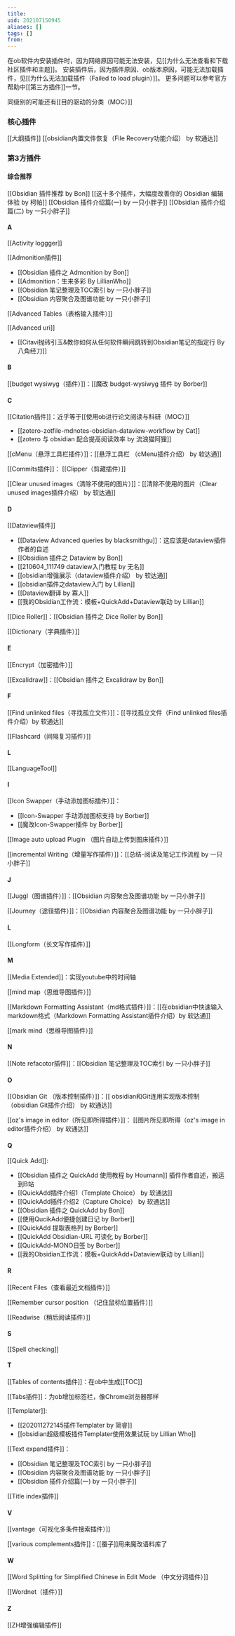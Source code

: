 ```yaml
---
title: 
uid: 202107150945
aliases: []
tags: []
from: 
---
```


在ob软件内安装插件时，因为网络原因可能无法安装，见[[为什么无法查看和下载社区插件和主题]]。
安装插件后，因为插件原因、ob版本原因，可能无法加载插件，见[[为什么无法加载插件（Failed to load plugin）]]。
更多问题可以参考官方帮助中[[第三方插件]]一节。

同级别的可能还有[[目的驱动的分类（MOC）]]


### 核心插件
[[大纲插件]]
[[obsidian内置文件恢复（File Recovery功能介绍） by 软通达]]

### 第3方插件

#### 综合推荐
[[Obsidian 插件推荐 by Bon]]
[[这十多个插件，大幅度改善你的 Obsidian 编辑体验 by 柯帕]]
[[Obsidian 插件介绍篇(一) by 一只小胖子]]
[[Obsidian 插件介绍篇(二) by 一只小胖子]]
#### A
[[Activity loggger]]

[[Admonition插件]]
- [[Obsidian 插件之 Admonition by Bon]]
- [[Admonition：生来多彩 By LillianWho]]
- [[Obsidian 笔记整理及TOC索引 by 一只小胖子]]
- [[Obsidian 内容聚合及图谱功能 by 一只小胖子]]

[[Advanced Tables（表格输入插件）]]

[[Advanced uri]]
- [[Citavi抛砖引玉&教你如何从任何软件瞬间跳转到Obsidian笔记的指定行 By 八角经刀]]


#### B
[[budget wysiwyg（插件）]]：[[魔改 budget-wysiwyg 插件 by  Borber]]


#### C
[[Citation插件]]：近乎等于[[使用ob进行论文阅读与科研（MOC）]]
- [[zotero-zotfile-mdnotes-obsidian-dataview-workflow by Cat]]
- [[zotero 与 obsidian 配合提高阅读效率 by 流浪猫阿狸]]

[[cMenu（悬浮工具栏插件）]]：[[悬浮工具栏 （cMenu插件介绍） by 软达通]]

[[Commits插件]]：
[[Clipper（剪藏插件）]]

[[Clear unused images（清除不使用的图片）]]：[[清除不使用的图片（Clear unused images插件介绍） by 软达通]]


#### D
[[Dataview插件]]
- [[Dataview Advanced queries by blacksmithgu]]：这应该是dataview插件作者的自述
- [[Obsidian 插件之 Dataview by Bon]]
- [[210604_111749 dataview入门教程 by 无名]]
- [[obsidian增强展示（dataview插件介绍） by 软达通]]
- [[obsidian插件之dataview入门 by  Lillian]]
- [[Dataview翻译 by 寡人]]
- [[我的Obsidian工作流：模板+QuickAdd+Dataview联动 by Lillian]]

[[Dice Roller]]：[[Obsidian 插件之 Dice Roller by Bon]]

[[Dictionary（字典插件）]]


#### E
[[Encrypt（加密插件）]]

[[Excalidraw]]：[[Obsidian 插件之 Excalidraw by Bon]]

#### F
[[Find unlinked files（寻找孤立文件）]]：[[寻找孤立文件（Find unlinked files插件介绍）by 软通达]]

[[Flashcard（间隔复习插件）]]


#### L
[[LanguageTool]]


#### I
[[Icon Swapper（手动添加图标插件）]]：
- [[Icon-Swapper 手动添加图标支持 by Borber]]
- [[魔改Icon-Swapper插件 by Borber]]

[[Image auto upload Plugin （图片自动上传到图床插件）]]

[[incremental Writing（增量写作插件）]]：[[总结-阅读及笔记工作流程 by 一只小胖子]]


#### J
[[Juggl（图谱插件）]]：[[Obsidian 内容聚合及图谱功能 by 一只小胖子]]

[[Journey（途径插件）]]：[[Obsidian 内容聚合及图谱功能 by 一只小胖子]]


#### L
[[Longform（长文写作插件）]]


#### M
[[Media Extended]]：实现youtube中的时间轴

[[mind map（思维导图插件）]]

[[Markdown Formatting Assistant（md格式插件）]]：[[在obsidian中快速输入markdown格式（Markdown Formatting Assistant插件介绍）by 软达通]]

[[mark mind（思维导图插件）]]


#### N
[[Note refacotor插件]]：[[Obsidian 笔记整理及TOC索引 by 一只小胖子]]


#### O
[[Obsidian Git （版本控制插件）]]：[[ obsidian和Git连用实现版本控制（obsidian Git插件介绍） by 软通达]]

[[oz's image in editor（所见即所得插件）]]： [[图片所见即所得（oz's image in editor插件介绍） by 软通达]]


####  Q
[[Quick Add]]:
- [[Obsidian 插件之 QuickAdd 使用教程 by Houmann]] 插件作者自述，搬运到B站
- [[QuickAdd插件介绍1（Template Choice） by 软通达]]
- [[QuickAdd插件介绍2（Capture Choice） by 软通达]]
- [[Obsidian 插件之 QuickAdd by Bon]]
- [[使用QucikAdd便捷创建日记 by Borber]]
- [[QuickAdd 提取表格列 by Borber]]
- [[QuickAdd Obsidian-URL 可读化 by Borber]]
- [[QuickAdd-MONO日签 by Borber]]
- [[我的Obsidian工作流：模板+QuickAdd+Dataview联动 by Lillian]]


#### R
[[Recent Files（查看最近文档插件）]]

[[Remember cursor position （记住鼠标位置插件）]]

[[Readwise（稍后阅读插件）]]


#### S
[[Spell checking]]


#### T
[[Tables of contents插件]]：在ob中生成[[TOC]]

[[Tabs插件]]：为ob增加标签栏，像Chrome浏览器那样

[[Templater]]:
- [[202011272145插件Templater by 简睿]]
- [[obsidian超级模板插件Templater使用效果试玩 by Lillian Who]]

[[Text expand插件]]：
- [[Obsidian 笔记整理及TOC索引 by 一只小胖子]]
- [[Obsidian 内容聚合及图谱功能 by 一只小胖子]]
- [[Obsidian 插件介绍篇(一) by 一只小胖子]]

[[Title index插件]]


#### V
[[vantage（可视化多条件搜索插件）]]

[[various complements插件]]：[[蚕子]]用来魔改语料库了


#### W
[[Word Splitting for Simplified Chinese in Edit Mode （中文分词插件）]]

[[Wordnet（插件）]]


#### Z
[[ZH增强编辑插件]]